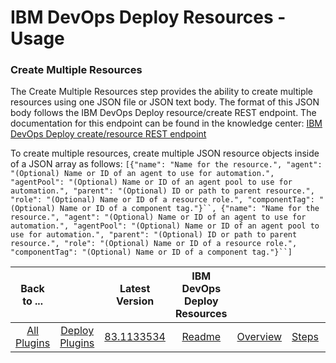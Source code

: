 
# IBM DevOps Deploy Resources - Usage

### Create Multiple Resources

The Create Multiple Resources step provides the ability to create multiple resources using one JSON file or JSON text body. The format of this JSON body follows the IBM DevOps Deploy resource/create REST endpoint. The documentation for this endpoint can be found in the knowledge center: [IBM DevOps Deploy create/resource REST endpoint](https://www.ibm.com/support/knowledgecenter/SS4GSP_6.2.7/com.ibm.udeploy.api.doc/topics/rest_cli_resource_create_put.html)

To create multiple resources, create multiple JSON resource objects inside of a JSON array as follows:  `[{"name": "Name for the resource.", "agent": "(Optional) Name or ID of an agent to use for automation.", "agentPool": "(Optional) Name or ID of an agent pool to use for automation.", "parent": "(Optional) ID or path to parent resource.", "role": "(Optional) Name or ID of a resource role.", "componentTag": "(Optional) Name or ID of a component tag."}``, {"name": "Name for the resource.", "agent": "(Optional) Name or ID of an agent to use for automation.", "agentPool": "(Optional) Name or ID of an agent pool to use for automation.", "parent": "(Optional) ID or path to parent resource.", "role": "(Optional) Name or ID of a resource role.", "componentTag": "(Optional) Name or ID of a component tag."}``]`


|Back to ...||Latest Version|IBM DevOps Deploy Resources ||||
| :---: | :---: | :---: | :---: | :---: | :---: | :---: |
|[All Plugins](../../index.md)|[Deploy Plugins](../README.md)|[83.1133534](https://raw.githubusercontent.com/UrbanCode/IBM-UCD-PLUGINS/main/files/uDeploy-Resource/ucd-uDeploy-Resource-83.1133534.zip)|[Readme](README.md)|[Overview](overview.md)|[Steps](steps.md)|[Downloads](downloads.md)|
